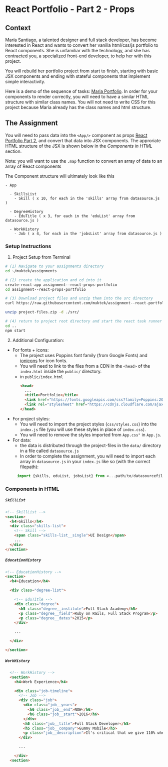 # React Portfolio - Part 2 - Props

## Context
María Santiago, a talented designer and full stack developer, has become interested in React and wants to convert her vanilla html/css/js portfolio to React components. She is unfamiliar with the technology, and she has contracted you, a specialized front-end developer, to help her with this project.

You will rebuild her portfolio project from start to finish, starting with basic JSX components and ending with stateful components that implement simple interactivity.

Here is a demo of the sequence of tasks: [Maria Portfolio](https://vanilla-to-react.surge.sh/). In order for your components to render correctly, you will need to have a similar HTML structure with similar class names. You will not need to write CSS for this project because María already has the class names and html structure.

## The Assignment
You will need to pass data into the `<App/>` component as props [React Portfolio Part 2](https://vanilla-to-react.surge.sh/portfolio-v2.html), and convert that data into JSX components. The approriate HTML structure of the JSX is shown below in the _Components in HTML_ section.

Note: you will want to use the `.map` function to convert an array of data to an array of React components

The Component structure will ultimately look like this
```
- App

  - SkillsList
    - Skill ( x 10, for each in the 'skills' array from datasource.js )

  - DegreeHistory
    - EduTitle ( x 3, for each in the 'eduList' array from datasource.js )

  - WorkHistory
    - Job ( x 4, for each in the 'jobsList' array from datasource.js )

```

### Setup Instructions

1. Project Setup from Terminal
```sh
# (1) Navigate to your assignments directory
cd ~/muktek/assignments

# (2) create the application and cd into it
create-react-app assignment--react-props-portfolio
cd assignment--react-props-portfolio

# (3) Download project files and unzip them into the src directory
curl https://raw.githubusercontent.com/muktek/assignment--react-portfolio-02-props/master/project-files.zip > project-files.zip

unzip project-files.zip -d ./src/

# (4) return to project root directory and start the react task runner
cd ..
npm start
```

2. Additional Configuration:
  - For fonts + icons:
    - The project uses Poppins font family (from Google Fonts) and [ionicons](http://ionicons.com/) for icon fonts.
    - You will need to link to the files from a CDN in the `<head>` of the `index.html` inside the `public/` directory.
    - in `public/index.html`
      ```html
      <head>
        ...
        <title>Portfolio</title>
        <link href="https://fonts.googleapis.com/css?family=Poppins:200,300,400,500,600,700,800" rel="stylesheet">
        <link rel="stylesheet" href="https://cdnjs.cloudflare.com/ajax/libs/ionicons/2.0.1/css/ionicons.min.css">
      </head>
      ```
  - For project styles:  
    - You will need to import the project styles (`css/styles.css`) into the `index.js` file (you will use these styles in place of `index.css`).
    - You will need to remove the styles imported from `App.css"` in `App.js`.
  - For data:
    - the data is distributed through the project-files in the `data/` directory in a file called `datasource.js`
    - In order to complete the assignment, you will need to import each array in `datasource.js` in your `index.js` like so (with the correct filepath):
    ```js
      import {skills, eduList, jobsList} from «...path/to/datasourcefile.js...»
    ```



### Components in HTML

##### `SkillList`
```html
<!-- SkillList -->
<section>
  <h4>Skills</h4>
  <div class="skills-list">
    <!-- Skill -->
    <span class="skills-list__single">UI Design</span>
    ...
  </div>
</section>
```

##### `EducationHistory`
```html
<!-- EducationHistory -->
<section>
  <h4>Education</h4>

  <div class="degree-list">

    <!-- EduTitle -->
    <div class="degree">
      <h5 class="degree__institute">Full Stack Academy</h5>
      <p class="degree__field">Ruby on Rails, Full Stack Program</p>
      <p class="degree__dates">2015</p>
    </div>

    ...

  </div>

</section>
```

##### `WorkHistory`
```html
  <!-- WorkHistory -->
  <section>
    <h4>Work Experience</h4>

    <div class="job-timeline">
      <!-- Job -->
      <div class="job">
        <div class="job__years">
          <h6 class="job__end">NOW</h6>
          <h6 class="job__start">2016</h6>
        </div>
        <h5 class="job__title">Full Stack Developer</h5>
        <h5 class="job__company">Gummy Mobile</h5>
        <p class="job__description">It's critical that we give 110% when proactively incentivizing stand-ups. Change the way you do business - adopt seamless industry leaders. Going forward, our knowledge transfer capability will deliver value to executive searches.</p>
      </div>

      ...

    </div>
  <section>

```
